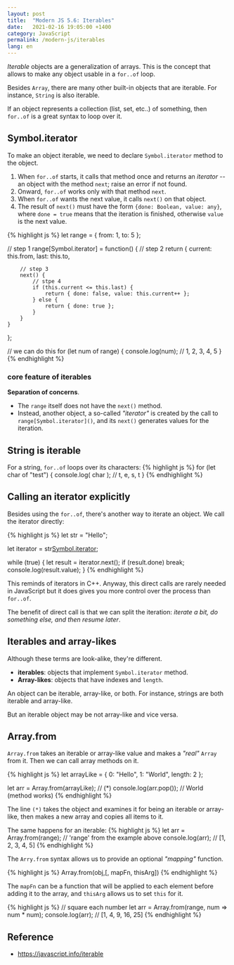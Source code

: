 ```yaml
---
layout: post
title:  "Modern JS 5.6: Iterables"
date:   2021-02-16 19:05:00 +1400
category: JavaScript
permalink: /modern-js/iterables
lang: en
---
```


*Iterable* objects are a generalization of arrays. This is the concept that allows to make any object usable in a `for..of` loop.

Besides `Array`, there are many other built-in objects that are iterable. For instance, `String` is also iterable.

If an object represents a collection (list, set, etc..) of something, then `for..of` is a great syntax to loop over it.

## Symbol.iterator
To make an object iterable, we need to declare `Symbol.iterator` method to the object.

1. When `for..of` starts, it calls that method once and returns an *iterator* -- an object with the method `next`; raise an error if not found.
2. Onward, `for..of` works only with that method `next`.
3. When `for..of` wants the next value, it calls `next()` on that object.
4. The result of `next()` must have the form `{done: Boolean, value: any}`, where `done = true` means that the iteration is finished, otherwise `value` is the next value.

{% highlight js %}
let range = {
    from: 1,
    to: 5
};

// step 1
range[Symbol.iterator] = function() {
    // step 2
    return {
        current: this.from,
        last: this.to,
        
        // step 3
        next() {
            // stpe 4
            if (this.current <= this.last) {
                return { done: false, value: this.current++ };
            } else {
                return { done: true };
            }
        }
    }
};

// we can do this
for (let num of range) {
	console.log(num); // 1, 2, 3, 4, 5
}
{% endhighlight %}

### core feature of iterables
**Separation of concerns**.
- The `range` itself does not have the `next()` method.
- Instead, another object, a so-called *"iterator"* is created by the call to `range[Symbol.iterator]()`, and its `next()` generates values for the iteration.

## String is iterable
For a string, `for..of` loops over its characters:
{% highlight js %}
for (let char of "test") {
    console.log( char ); // t, e, s, t
}
{% endhighlight %}

## Calling an iterator explicitly
Besides using the `for..of`, there's another way to iterate an object. We call the iterator directly:

{% highlight js %}
let str = "Hello";

let iterator = str[Symbol.iterator]();

while (true) {
    let result = iterator.next();
    if (result.done) break;
    console.log(result.value);
}
{% endhighlight %}

This reminds of iterators in C++. Anyway, this direct calls are rarely needed in JavaScript but it does gives you more control over the process than `for..of`.

The benefit of direct call is that we can split the iteration: *iterate a bit, do something else, and then resume later*.

## Iterables and array-likes
Although these terms are look-alike, they're different.

- **iterables**: objects that implement `Symbol.iterator` method.
- **Array-likes**: objects that have indexes and `length`.

An object can be iterable, array-like, or both. For instance, strings are both iterable and array-like.

But an iterable object may be not array-like and vice versa.

## Array.from
`Array.from` takes an iterable or array-like value and makes a *"real"* `Array` from it. Then we can call array methods on it.

{% highlight js %}
let arrayLike = {
    0: "Hello",
    1: "World",
    length: 2
};

let arr = Array.from(arrayLike); // (*)
console.log(arr.pop()); // World (method works)
{% endhighlight %}

The line `(*)` takes the object and examines it for being an iterable or array-like, then makes a new array and copies all items to it.

The same happens for an iterable:
{% highlight js %}
let arr = Array.from(range); // 'range' from the example above
console.log(arr); // [1, 2, 3, 4, 5]
{% endhighlight %}

The `Arry.from` syntax allows us to provide an optional *"mapping"* function.

{% highlight js %}
Array.from(obj,[, mapFn, thisArg])
{% endhighlight %}

The `mapFn` can be a function that will be applied to each element before adding it to the array, and  `thisArg` allows us to set `this` for it.

{% highlight js %}
// square each number
let arr = Array.from(range, num => num * num);
console.log(arr); // [1, 4, 9, 16, 25]
{% endhighlight %}

## Reference
- https://javascript.info/iterable